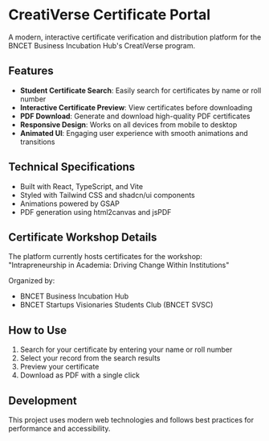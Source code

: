 
# CreatiVerse Certificate Portal

A modern, interactive certificate verification and distribution platform for the BNCET Business Incubation Hub's CreatiVerse program.

## Features

- **Student Certificate Search**: Easily search for certificates by name or roll number
- **Interactive Certificate Preview**: View certificates before downloading
- **PDF Download**: Generate and download high-quality PDF certificates
- **Responsive Design**: Works on all devices from mobile to desktop
- **Animated UI**: Engaging user experience with smooth animations and transitions

## Technical Specifications

- Built with React, TypeScript, and Vite
- Styled with Tailwind CSS and shadcn/ui components
- Animations powered by GSAP
- PDF generation using html2canvas and jsPDF

## Certificate Workshop Details

The platform currently hosts certificates for the workshop:
"Intrapreneurship in Academia: Driving Change Within Institutions"

Organized by:
- BNCET Business Incubation Hub
- BNCET Startups Visionaries Students Club (BNCET SVSC)

## How to Use

1. Search for your certificate by entering your name or roll number
2. Select your record from the search results
3. Preview your certificate
4. Download as PDF with a single click

## Development

This project uses modern web technologies and follows best practices for performance and accessibility.
